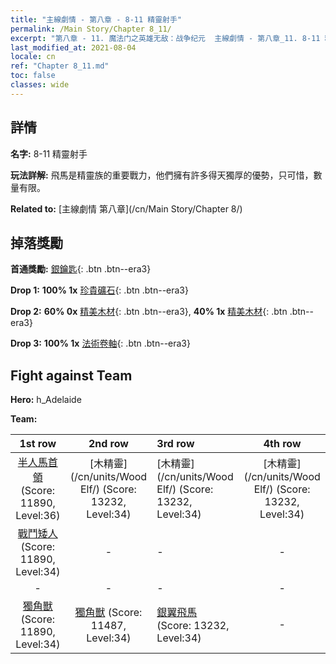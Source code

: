 ```yaml
---
title: "主線劇情 - 第八章 - 8-11 精靈射手"
permalink: /Main Story/Chapter 8_11/
excerpt: "第八章 - 11. 魔法门之英雄无敌：战争纪元  主線劇情 - 第八章_11. 8-11 精靈射手"
last_modified_at: 2021-08-04
locale: cn
ref: "Chapter 8_11.md"
toc: false
classes: wide
---
```


## 詳情

 **名字:** 8-11 精靈射手

 **玩法詳解:** 飛馬是精靈族的重要戰力，他們擁有許多得天獨厚的優勢，只可惜，數量有限。

 **Related to:** [主線劇情 第八章](/cn/Main Story/Chapter 8/)

## 掉落獎勵

 **首通獎勵:** [銀鑰匙](/cn/Items/con_693/){: .btn .btn--era3}

 **Drop 1:** **100% 1x** [珍貴礦石](/cn/Items/mat_26/){: .btn .btn--era3}

 **Drop 2:** **60% 0x** [精美木材](/cn/Items/mat_20/){: .btn .btn--era3}, **40% 1x** [精美木材](/cn/Items/mat_20/){: .btn .btn--era3}

 **Drop 3:** **100% 1x** [法術卷軸](/cn/Items/con_694/){: .btn .btn--era3}


## Fight against Team
 **Hero:** h_Adelaide

 **Team:**


  | 1st row | 2nd row | 3rd row | 4th row |
  |:----:|:----:|:----|:----:|
  | [半人馬首領](/cn/units/Centaur/) (Score: 11890, Level:36)  | [木精靈](/cn/units/Wood Elf/) (Score: 13232, Level:34)  | [木精靈](/cn/units/Wood Elf/) (Score: 13232, Level:34)  | [木精靈](/cn/units/Wood Elf/) (Score: 13232, Level:34)  |
  | [戰鬥矮人](/cn/units/Dwarf/) (Score: 11890, Level:34)  | - | - | - |
  | - | - | - | - |
  | [獨角獸](/cn/units/Unicorn/) (Score: 11890, Level:34)  | [獨角獸](/cn/units/Unicorn/) (Score: 11487, Level:34)  | [銀翼飛馬](/cn/units/Pegasus/) (Score: 13232, Level:34)  | - |


